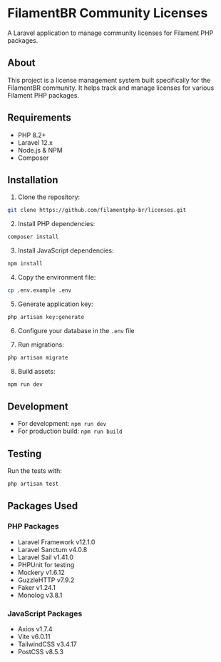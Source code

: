 # FilamentBR Community Licenses

A Laravel application to manage community licenses for Filament PHP packages.

## About

This project is a license management system built specifically for the FilamentBR community. It helps track and manage licenses for various Filament PHP packages.

## Requirements

- PHP 8.2+
- Laravel 12.x
- Node.js & NPM
- Composer

## Installation

1. Clone the repository:
```bash
git clone https://github.com/filamentphp-br/licenses.git
```

2. Install PHP dependencies:
```bash
composer install
```

3. Install JavaScript dependencies:
```bash
npm install
```

4. Copy the environment file:
```bash
cp .env.example .env
```

5. Generate application key:
```bash
php artisan key:generate
```

6. Configure your database in the `.env` file

7. Run migrations:
```bash
php artisan migrate
```

8. Build assets:
```bash
npm run dev
```

## Development

- For development: `npm run dev`
- For production build: `npm run build`

## Testing

Run the tests with:
```bash
php artisan test
```

## Packages Used

### PHP Packages
- Laravel Framework v12.1.0
- Laravel Sanctum v4.0.8
- Laravel Sail v1.41.0
- PHPUnit for testing
- Mockery v1.6.12
- GuzzleHTTP v7.9.2
- Faker v1.24.1
- Monolog v3.8.1

### JavaScript Packages
- Axios v1.7.4
- Vite v6.0.11
- TailwindCSS v3.4.17
- PostCSS v8.5.3
